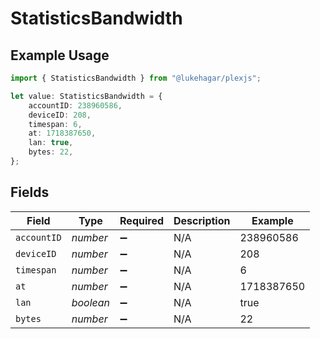 # StatisticsBandwidth

## Example Usage

```typescript
import { StatisticsBandwidth } from "@lukehagar/plexjs";

let value: StatisticsBandwidth = {
    accountID: 238960586,
    deviceID: 208,
    timespan: 6,
    at: 1718387650,
    lan: true,
    bytes: 22,
};
```

## Fields

| Field              | Type               | Required           | Description        | Example            |
| ------------------ | ------------------ | ------------------ | ------------------ | ------------------ |
| `accountID`        | *number*           | :heavy_minus_sign: | N/A                | 238960586          |
| `deviceID`         | *number*           | :heavy_minus_sign: | N/A                | 208                |
| `timespan`         | *number*           | :heavy_minus_sign: | N/A                | 6                  |
| `at`               | *number*           | :heavy_minus_sign: | N/A                | 1718387650         |
| `lan`              | *boolean*          | :heavy_minus_sign: | N/A                | true               |
| `bytes`            | *number*           | :heavy_minus_sign: | N/A                | 22                 |